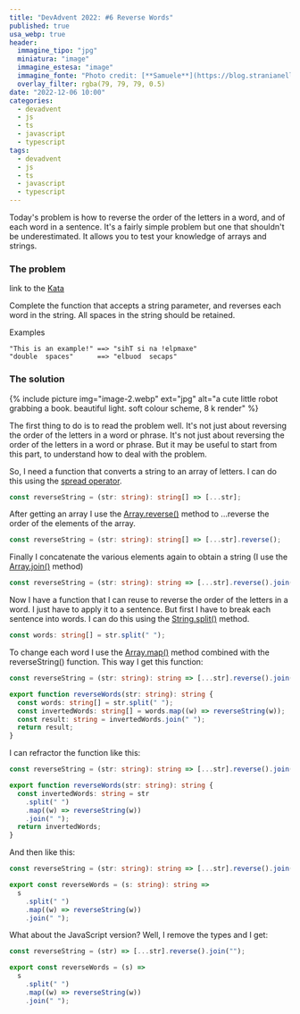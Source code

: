 ```yaml
---
title: "DevAdvent 2022: #6 Reverse Words"
published: true
usa_webp: true
header:
  immagine_tipo: "jpg"
  miniatura: "image"
  immagine_estesa: "image"
  immagine_fonte: "Photo credit: [**Samuele**](https://blog.stranianelli.com/)"
  overlay_filter: rgba(79, 79, 79, 0.5)
date: "2022-12-06 10:00"
categories:
  - devadvent
  - js
  - ts
  - javascript
  - typescript
tags:
  - devadvent
  - js
  - ts
  - javascript
  - typescript
---
```


Today's problem is how to reverse the order of the letters in a word, and of each word in a sentence. It's a fairly simple problem but one that shouldn't be underestimated. It allows you to test your knowledge of arrays and strings.

### The problem

link to the [Kata](https://www.codewars.com/kata/5259b20d6021e9e14c0010d4)

Complete the function that accepts a string parameter, and reverses each word in the string. All spaces in the string should be retained.

Examples

```
"This is an example!" ==> "sihT si na !elpmaxe"
"double  spaces"      ==> "elbuod  secaps"
```

### The solution

{% include picture img="image-2.webp" ext="jpg" alt="a cute little robot grabbing a book. beautiful light. soft colour scheme, 8 k render" %}

The first thing to do is to read the problem well. It's not just about reversing the order of the letters in a word or phrase. It's not just about reversing the order of the letters in a word or phrase. But it may be useful to start from this part, to understand how to deal with the problem.

So, I need a function that converts a string to an array of letters. I can do this using the [spread operator](https://developer.mozilla.org/en-US/docs/Web/JavaScript/Reference/Operators/Spread_syntax).

```ts
const reverseString = (str: string): string[] => [...str];
```

After getting an array I use the [Array.reverse()](https://developer.mozilla.org/en-US/docs/Web/JavaScript/Reference/Global_Objects/Array/reverse) method to ...reverse the order of the elements of the array.

```ts
const reverseString = (str: string): string[] => [...str].reverse();
```

Finally I concatenate the various elements again to obtain a string (I use the [Array.join()](https://developer.mozilla.org/en-US/docs/Web/JavaScript/Reference/Global_Objects/Array/join) method)

```ts
const reverseString = (str: string): string => [...str].reverse().join("");
```

Now I have a function that I can reuse to reverse the order of the letters in a word. I just have to apply it to a sentence. But first I have to break each sentence into words. I can do this using the [String.split()](https://developer.mozilla.org/en-US/docs/Web/JavaScript/Reference/Global_Objects/String/split) method.

```ts
const words: string[] = str.split(" ");
```

To change each word I use the [Array.map()](https://developer.mozilla.org/en-US/docs/Web/JavaScript/Reference/Global_Objects/Array/map) method combined with the reverseString() function. This way I get this function:

```ts
const reverseString = (str: string): string => [...str].reverse().join("");

export function reverseWords(str: string): string {
  const words: string[] = str.split(" ");
  const invertedWords: string[] = words.map((w) => reverseString(w));
  const result: string = invertedWords.join(" ");
  return result;
}
```

I can refractor the function like this:

```ts
const reverseString = (str: string): string => [...str].reverse().join("");

export function reverseWords(str: string): string {
  const invertedWords: string = str
    .split(" ")
    .map((w) => reverseString(w))
    .join(" ");
  return invertedWords;
}
```

And then like this:

```ts
const reverseString = (str: string): string => [...str].reverse().join("");

export const reverseWords = (s: string): string =>
  s
    .split(" ")
    .map((w) => reverseString(w))
    .join(" ");
```

What about the JavaScript version? Well, I remove the types and I get:

```js
const reverseString = (str) => [...str].reverse().join("");

export const reverseWords = (s) =>
  s
    .split(" ")
    .map((w) => reverseString(w))
    .join(" ");
```
